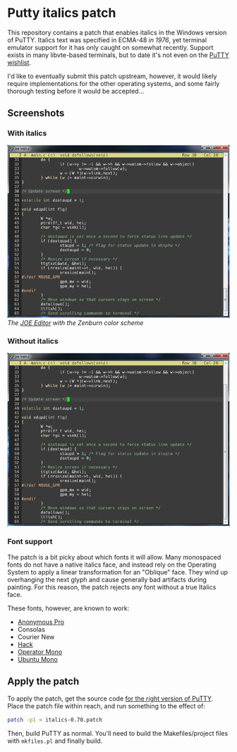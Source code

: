 # Putty italics patch

This repository contains a patch that enables italics in the Windows version
of PuTTY.  Italics text was specified in ECMA-48 *in 1976*, yet terminal
emulator support for it has only caught on somewhat recently.  Support
exists in many libvte-based terminals, but to date it's not even on the
[PuTTY wishlist](https://www.chiark.greenend.org.uk/~sgtatham/putty/wishlist/).

I'd like to eventually submit this patch upstream, however, it would likely
require implementations for the other operating systems, and some fairly
thorough testing before it would be accepted...

## Screenshots

### With italics

![With Italics](https://raw.githubusercontent.com/jjjordan/putty-italics/master/screenshots/with-italics.png)
*The [JOE Editor](https://sf.net/p/joe-editor) with the Zenburn color scheme*

### Without italics

![No Italics](https://raw.githubusercontent.com/jjjordan/putty-italics/master/screenshots/no-italics.png)

### Font support

The patch is a bit picky about which fonts it will allow.  Many monospaced
fonts do not have a native italics face, and instead rely on the Operating
System to apply a linear transformation for an "Oblique" face.  They wind up
overhanging the next glyph and cause generally bad artifacts during
painting.  For this reason, the patch rejects any font without a true
Italics face.

These fonts, however, are known to work:

* [Anonymous Pro](https://www.marksimonson.com/fonts/view/anonymous-pro)
* Consolas
* Courier New
* [Hack](http://sourcefoundry.org/hack/)
* [Operator Mono](https://www.typography.com/fonts/operator/overview/)
* [Ubuntu Mono](http://font.ubuntu.com/)

## Apply the patch

To apply the patch, get the source code [for the right version of PuTTY](https://www.chiark.greenend.org.uk/~sgtatham/putty/releases/0.70.html).
Place the patch file within reach, and run something to the effect of:

```sh
patch -p1 < italics-0.70.patch
```

Then, build PuTTY as normal.  You'll need to build the Makefiles/project files
with `mkfiles.pl` and finally build.
